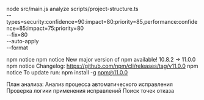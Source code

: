 node src/main.js analyze scripts/project-structure.ts \
  --types=security:confidence=90:impact=80:priority=85,performance:confidence=85:impact=75:priority=80 \
  --fix=80 \
  --auto-apply \
  --format

npm notice
npm notice New major version of npm available! 10.8.2 -> 11.0.0
npm notice Changelog: https://github.com/npm/cli/releases/tag/v11.0.0
npm notice To update run: npm install -g npm@11.0.0

План анализа:
Анализ процесса автоматического исправления
Проверка логики применения исправлений
Поиск точек отказа